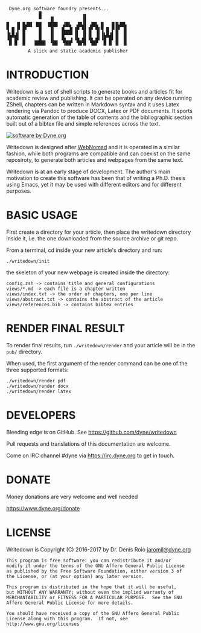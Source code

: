      Dyne.org software foundry presents...
                █               ▗▖
                ▀   ▐▌          ▐▌
    █   █ █▟█▌ ██  ▐███  ▟█▙  ▟█▟▌ ▟█▙ █   █▐▙██▖
    ▜ █ ▛ █▘    █   ▐▌  ▐▙▄▟▌▐▛ ▜▌▐▛ ▜▌▜ █ ▛▐▛ ▐▌
    ▐▙█▟▌ █     █   ▐▌  ▐▛▀▀▘▐▌ ▐▌▐▌ ▐▌▐▙█▟▌▐▌ ▐▌
    ▝█ █▘ █   ▗▄█▄▖ ▐▙▄ ▝█▄▄▌▝█▄█▌▝█▄█▘▝█ █▘▐▌ ▐▌
     ▀ ▀  ▀   ▝▀▀▀▘  ▀▀  ▝▀▀  ▝▀▝▘ ▝▀▘  ▀ ▀ ▝▘ ▝▘
            A slick and static academic publisher

# INTRODUCTION

Writedown is a set of shell scripts to generate books and articles fit for academic review and publishing. It can be operated on any device running ZShell, chapters can be written in Markdown syntax and it uses Latex rendering via Pandoc to produce DOCX, Latex or PDF documents.  It sports automatic generation of the table of contents and the bibliographic section built out of a bibtex file and simple references across the text.

[![software by Dyne.org](https://www.dyne.org/wp-content/uploads/2015/12/software_by_dyne.png)](http://www.dyne.org)

Writedown is designed
after [WebNomad](http://www.dyne.org/software/webnomad) and it is operated in a similar fashion, while both programs are compatible and can coexist on the same reposiroty, to generate both articles and webpages from the same text.

Writedown is at an early stage of development. The author's main motivation to create this software has been that of writing a Ph.D. thesis using Emacs, yet it may be used with different editors and for different purposes.

# BASIC USAGE

First create a directory for your article, then place the writedown
directory inside it, i.e. the one downloaded from the source archive
or git repo.

From a terminal, cd inside your new article's directory and run:

    ./writedown/init 

the skeleton of your new webpage is created inside the directory:

    config.zsh -> contains title and general configurations
    views/*.md -> each file is a chapter written
	views/index.txt -> the order of chapters, one per line
    views/abstract.txt -> contains the abstract of the article
	views/references.bib -> contains bibtex entries


# RENDER FINAL RESULT

To render final results, run `./writedown/render` and your article will be in the `pub/` directory.

When used, the first argument of the render command can be one of the three supported formats:

	./writedown/render pdf
	./writedown/render docx
	./writedown/render latex


# DEVELOPERS

Bleeding edge is on GitHub. See https://github.com/dyne/writedown

Pull requests and translations of this documentation are welcome.

Come on IRC channel #dyne via https://irc.dyne.org to get in touch.


# DONATE

Money donations are very welcome and well needed

https://www.dyne.org/donate


# LICENSE

Writedown is Copyright (C) 2016-2017 by Dr. Denis Roio <jaromil@dyne.org>

    This program is free software: you can redistribute it and/or
    modify it under the terms of the GNU Affero General Public License
    as published by the Free Software Foundation, either version 3 of
    the License, or (at your option) any later version.

    This program is distributed in the hope that it will be useful,
    but WITHOUT ANY WARRANTY; without even the implied warranty of
    MERCHANTABILITY or FITNESS FOR A PARTICULAR PURPOSE.  See the GNU
    Affero General Public License for more details.

    You should have received a copy of the GNU Affero General Public
    License along with this program.  If not, see
    http://www.gnu.org/licenses
